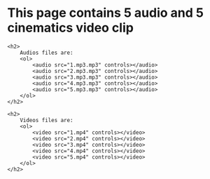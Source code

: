 <!DOCTYPE html>
<html lang="en">
<head>
    <meta charset="UTF-8">
    <meta name="viewport" content="width=device-width, initial-scale=1.0">
    <title>First project using HTML</title>
</head>
<body>
    <main>
        <h1>
            This page contains 5 audio and 5 cinematics video clip
        </h1>
    </main>

    <h2>
        Audios files are:
        <ol>
            <audio src="1.mp3.mp3" controls></audio>
            <audio src="2.mp3.mp3" controls></audio>
            <audio src="3.mp3.mp3" controls></audio>
            <audio src="4.mp3.mp3" controls></audio>
            <audio src="5.mp3.mp3" controls></audio>
        </ol>
    </h2>

    <h2>
        Videos files are:
        <ol>
            <video src="1.mp4" controls></video>
            <video src="2.mp4" controls></video>
            <video src="3.mp4" controls></video>
            <video src="4.mp4" controls></video>
            <video src="5.mp4" controls></video>
        </ol>
    </h2>
</body>
</html>
